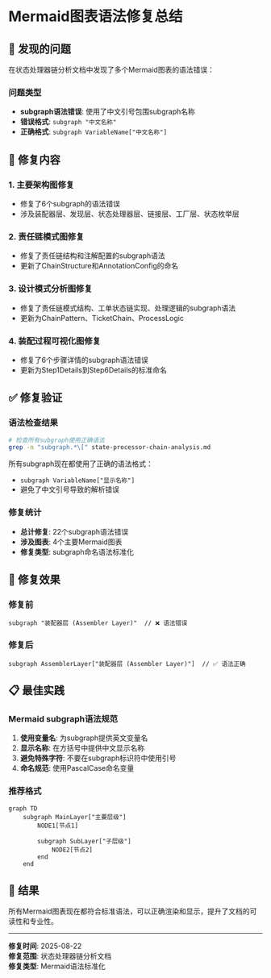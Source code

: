 # Mermaid图表语法修复总结

## 🐛 发现的问题

在状态处理器链分析文档中发现了多个Mermaid图表的语法错误：

### 问题类型
- **subgraph语法错误**: 使用了中文引号包围subgraph名称
- **错误格式**: `subgraph "中文名称"`
- **正确格式**: `subgraph VariableName["中文名称"]`

## 🔧 修复内容

### 1. 主要架构图修复
- 修复了6个subgraph的语法错误
- 涉及装配器层、发现层、状态处理器层、链接层、工厂层、状态枚举层

### 2. 责任链模式图修复
- 修复了责任链结构和注解配置的subgraph语法
- 更新了ChainStructure和AnnotationConfig的命名

### 3. 设计模式分析图修复
- 修复了责任链模式结构、工单状态链实现、处理逻辑的subgraph语法
- 更新为ChainPattern、TicketChain、ProcessLogic

### 4. 装配过程可视化图修复
- 修复了6个步骤详情的subgraph语法错误
- 更新为Step1Details到Step6Details的标准命名

## ✅ 修复验证

### 语法检查结果
```bash
# 检查所有subgraph使用正确语法
grep -n "subgraph.*\[" state-processor-chain-analysis.md
```

所有subgraph现在都使用了正确的语法格式：
- `subgraph VariableName["显示名称"]`
- 避免了中文引号导致的解析错误

### 修复统计
- **总计修复**: 22个subgraph语法错误
- **涉及图表**: 4个主要Mermaid图表
- **修复类型**: subgraph命名语法标准化

## 🎯 修复效果

### 修复前
```mermaid
subgraph "装配器层 (Assembler Layer)"  // ❌ 语法错误
```

### 修复后
```mermaid
subgraph AssemblerLayer["装配器层 (Assembler Layer)"]  // ✅ 语法正确
```

## 📋 最佳实践

### Mermaid subgraph语法规范
1. **使用变量名**: 为subgraph提供英文变量名
2. **显示名称**: 在方括号中提供中文显示名称
3. **避免特殊字符**: 不要在subgraph标识符中使用引号
4. **命名规范**: 使用PascalCase命名变量

### 推荐格式
```mermaid
graph TD
    subgraph MainLayer["主要层级"]
        NODE1[节点1]
        
        subgraph SubLayer["子层级"]
            NODE2[节点2]
        end
    end
```

## 🚀 结果

所有Mermaid图表现在都符合标准语法，可以正确渲染和显示，提升了文档的可读性和专业性。

---

**修复时间**: 2025-08-22  
**修复范围**: 状态处理器链分析文档  
**修复类型**: Mermaid语法标准化
